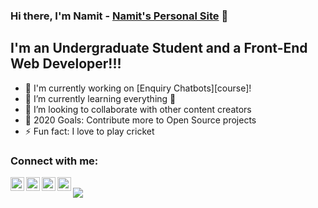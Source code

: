 ### Hi there, I'm Namit - [Namit's Personal Site][website] 👋

## I'm an Undergraduate Student and a Front-End Web Developer!!!

- 🔭 I'm currently working on [Enquiry Chatbots][course]!
- 🌱 I’m currently learning everything 🤣
- 👯 I’m looking to collaborate with other content creators
- 🥅 2020 Goals: Contribute more to Open Source projects
- ⚡ Fun fact: I love to play cricket

### Connect with me:

[<img align="left" alt="Namit's Peronal Site" width="22px" src="https://img.icons8.com/metro/26/4a90e2/domain.png" />][website]
[<img align="left" alt="NamitNaik23 | Twitter" width="22px" src="hhttps://img.icons8.com/android/24/4a90e2/twitter.png" />][twitter]
[<img align="left" alt="codeSTACKr | LinkedIn" width="22px" src="https://cdn.jsdelivr.net/npm/simple-icons@v3/icons/linkedin.svg" />][linkedin]
[<img align="left" alt="codeSTACKr | Instagram" width="22px" src="https://cdn.jsdelivr.net/npm/simple-icons@v3/icons/instagram.svg" />][instagram]

<br />

[website]: https://namitnaik.github.io/CV/
[twitter]: https://twitter.com/NamitNaik23
[linkedin]: https://linkedin.com/in/codeSTACKr
[instagram]: https://instagram.com/codeSTACKr


<img src="https://img.icons8.com/android/24/4a90e2/twitter.png"/>

